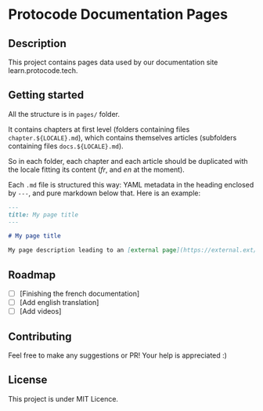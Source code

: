 # Protocode Documentation Pages

## Description

This project contains pages data used by our documentation site learn.protocode.tech.

## Getting started

All the structure is in `pages/` folder.

It contains chapters at first level (folders containing files `chapter.${LOCALE}.md`), 
which contains themselves articles (subfolders containing files `docs.${LOCALE}.md`).

So in each folder, each chapter and each article should be duplicated with the locale fitting its content (*fr*, and *en* at the moment).

Each `.md` file is structured this way: YAML metadata in the heading enclosed by `---`, and pure markdown below that.
Here is an example:

```markdown
---
title: My page title
---

# My page title

My page description leading to an [external page](https://external.ext/slug) 
```

## Roadmap

- [ ] [Finishing the french documentation]
- [ ] [Add english translation]
- [ ] [Add videos]

## Contributing

Feel free to make any suggestions or PR! Your help is appreciated :) 

## License

This project is under MIT Licence.
